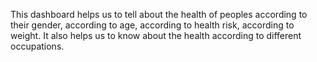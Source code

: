 This dashboard helps us to tell about the health of peoples according to their gender, according to age, according to health risk, according to weight. It also helps us to know about the health according to different occupations.
